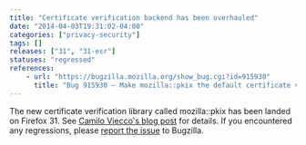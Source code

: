 ```yaml
---
title: "Certificate verification backend has been overhauled"
date: "2014-04-03T19:31:02-04:00"
categories: ["privacy-security"]
tags: []
releases: ["31", "31-esr"]
statuses: "regressed"
references:
    - url: "https://bugzilla.mozilla.org/show_bug.cgi?id=915930"
      title: "Bug 915930 – Make mozilla::pkix the default certificate verifier"
---
```

The new certificate verification library called mozilla::pkix has been landed on Firefox 31. See [Camilo Viecco's blog post](https://blog.mozilla.org/security/2014/04/24/exciting-updates-to-certificate-verification-in-gecko/) for details. If you encountered any regressions, please [report the issue](https://bugzilla.mozilla.org/enter_bug.cgi?product=Core&component=Security%3A%20PSM) to Bugzilla.
